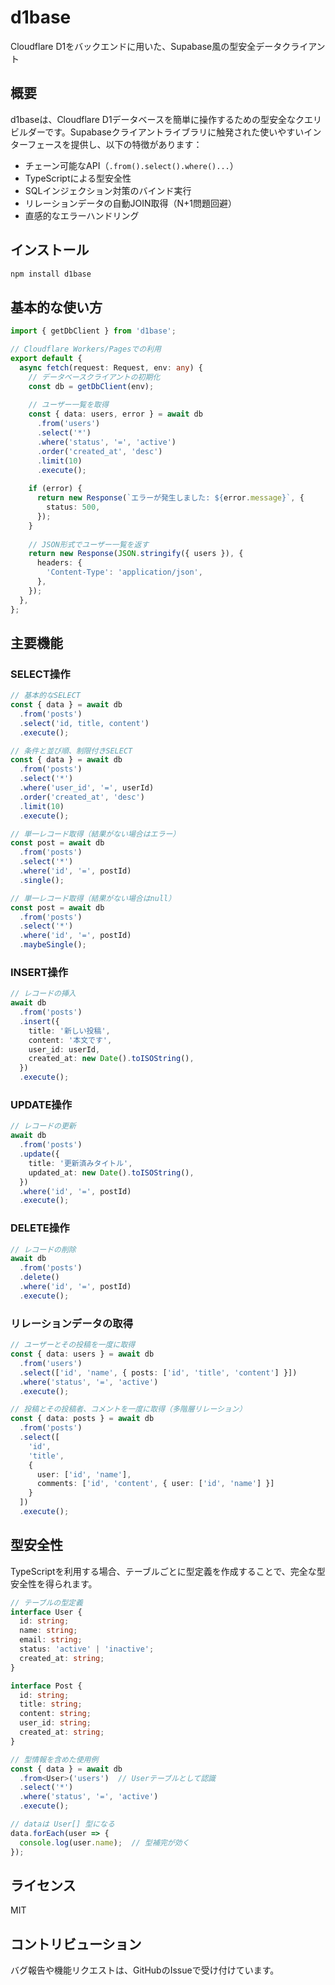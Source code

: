 # d1base

Cloudflare D1をバックエンドに用いた、Supabase風の型安全データクライアント

## 概要

d1baseは、Cloudflare D1データベースを簡単に操作するための型安全なクエリビルダーです。Supabaseクライアントライブラリに触発された使いやすいインターフェースを提供し、以下の特徴があります：

- チェーン可能なAPI（`.from().select().where()...`）
- TypeScriptによる型安全性
- SQLインジェクション対策のバインド実行
- リレーションデータの自動JOIN取得（N+1問題回避）
- 直感的なエラーハンドリング

## インストール

```bash
npm install d1base
```

## 基本的な使い方

```typescript
import { getDbClient } from 'd1base';

// Cloudflare Workers/Pagesでの利用
export default {
  async fetch(request: Request, env: any) {
    // データベースクライアントの初期化
    const db = getDbClient(env);
    
    // ユーザー一覧を取得
    const { data: users, error } = await db
      .from('users')
      .select('*')
      .where('status', '=', 'active')
      .order('created_at', 'desc')
      .limit(10)
      .execute();
    
    if (error) {
      return new Response(`エラーが発生しました: ${error.message}`, {
        status: 500,
      });
    }
    
    // JSON形式でユーザー一覧を返す
    return new Response(JSON.stringify({ users }), {
      headers: {
        'Content-Type': 'application/json',
      },
    });
  },
};
```

## 主要機能

### SELECT操作

```typescript
// 基本的なSELECT
const { data } = await db
  .from('posts')
  .select('id, title, content')
  .execute();

// 条件と並び順、制限付きSELECT
const { data } = await db
  .from('posts')
  .select('*')
  .where('user_id', '=', userId)
  .order('created_at', 'desc')
  .limit(10)
  .execute();

// 単一レコード取得（結果がない場合はエラー）
const post = await db
  .from('posts')
  .select('*')
  .where('id', '=', postId)
  .single();

// 単一レコード取得（結果がない場合はnull）
const post = await db
  .from('posts')
  .select('*')
  .where('id', '=', postId)
  .maybeSingle();
```

### INSERT操作

```typescript
// レコードの挿入
await db
  .from('posts')
  .insert({
    title: '新しい投稿',
    content: '本文です',
    user_id: userId,
    created_at: new Date().toISOString(),
  })
  .execute();
```

### UPDATE操作

```typescript
// レコードの更新
await db
  .from('posts')
  .update({
    title: '更新済みタイトル',
    updated_at: new Date().toISOString(),
  })
  .where('id', '=', postId)
  .execute();
```

### DELETE操作

```typescript
// レコードの削除
await db
  .from('posts')
  .delete()
  .where('id', '=', postId)
  .execute();
```

### リレーションデータの取得

```typescript
// ユーザーとその投稿を一度に取得
const { data: users } = await db
  .from('users')
  .select(['id', 'name', { posts: ['id', 'title', 'content'] }])
  .where('status', '=', 'active')
  .execute();

// 投稿とその投稿者、コメントを一度に取得（多階層リレーション）
const { data: posts } = await db
  .from('posts')
  .select([
    'id', 
    'title', 
    { 
      user: ['id', 'name'],
      comments: ['id', 'content', { user: ['id', 'name'] }]
    }
  ])
  .execute();
```

## 型安全性

TypeScriptを利用する場合、テーブルごとに型定義を作成することで、完全な型安全性を得られます。

```typescript
// テーブルの型定義
interface User {
  id: string;
  name: string;
  email: string;
  status: 'active' | 'inactive';
  created_at: string;
}

interface Post {
  id: string;
  title: string;
  content: string;
  user_id: string;
  created_at: string;
}

// 型情報を含めた使用例
const { data } = await db
  .from<User>('users')  // Userテーブルとして認識
  .select('*')
  .where('status', '=', 'active')
  .execute();

// dataは User[] 型になる
data.forEach(user => {
  console.log(user.name);  // 型補完が効く
});
```

## ライセンス

MIT

## コントリビューション

バグ報告や機能リクエストは、GitHubのIssueで受け付けています。

